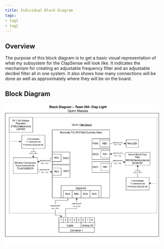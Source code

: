```yaml
---
title: Individual Block Diagram
tags:
- tag1
- tag2
---
```


## Overview
The purpose of this block diagram is to get a basic visual representation of what my subsystem for the ClapSense will look like. It indicates the mechanism for creating an adjustable frequency filter and an adjustable decibel filter all in one system. It also shows how many connections will be done as well as approximately where they will be on the board.

## Block Diagram 

![ Individual Block Diagram ](BlockDiagram2.4.png)
